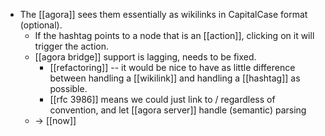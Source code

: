- The [[agora]] sees them essentially as wikilinks in CapitalCase format (optional).
	- If the hashtag points to a node that is an [[action]], clicking on it will trigger the action.
	- [[agora bridge]] support is lagging, needs to be fixed.
		- [[refactoring]] -- it would be nice to have as little difference between handling a [[wikilink]] and handling a [[hashtag]] as possible.
		- [[rfc 3986]] means we could just link to <agora>/<entity> regardless of convention, and let [[agora server]] handle (semantic) parsing
	- -> [[now]]